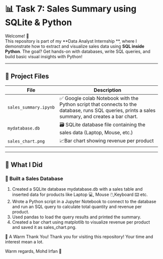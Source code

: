 # 📊 Task 7: Sales Summary using SQLite & Python

Welcome! 👋  
This repository is part of my **Data Analyst Internship **, where I demonstrate how to extract and visualize sales data using **SQL inside Python**. The goal? Get hands-on with databases, write SQL queries, and build basic visual insights with Python!

---

## 📁 Project Files

| File | Description |
|------|-------------|
| `sales_summary.ipynb` | ✅ Google colab Notebook with the Python script that connects to the database, runs SQL queries, prints a sales summary, and creates a bar chart. |
| `mydatabase.db` | 🗃️ SQLite database file containing the sales data (Laptop, Mouse, etc.) |
| `sales_chart.png` | 📈Bar chart showing revenue per product |
---

## 🚀 What I Did

### 🔧 Built a Sales Database
 1. Created a SQLite database mydatabase.db with a sales table and inserted data for products like Laptop 💻, Mouse 🖱️,Keyboard ⌨️ etc.
 2. Wrote a Python script in a Jupyter Notebook to connect to the database and run an SQL query to calculate total quantity and revenue per product.
 3. Used pandas to load the query results and printed the summary.
 4. Created a bar chart using matplotlib to visualize revenue per product and saved it as sales_chart.png.


🤗 A Warm Thank You!
Thank you for visiting this repository!
Your time and interest mean a lot.

Warm regards,
Mohd Irfan 👋
